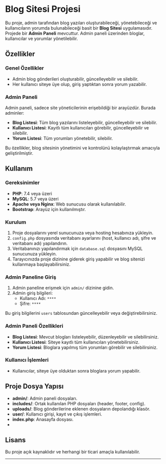 # Blog Sitesi Projesi

Bu proje, admin tarafından blog yazıları oluşturabileceği, yönetebileceği ve kullanıcıların yorumda bulunabileceği basit bir **Blog Sitesi** uygulamasıdır. Projede bir **Admin Paneli** mevcuttur. Admin paneli üzerinden bloglar, kullanıcılar ve yorumlar yönetilebilir.

## Özellikler

### Genel Özellikler
- Admin blog gönderileri oluşturabilir, güncelleyebilir ve silebilir.
- Her kullanıcı siteye üye olup, giriş yaptıktan sonra yorum yazabilir.

### Admin Paneli
Admin paneli, sadece site yöneticilerinin erişebildiği bir arayüzdür. Burada adminler:
- **Blog Listesi**: Tüm blog yazılarını listeleyebilir, güncelleyebilir ve silebilir.
- **Kullanıcı Listesi**: Kayıtlı tüm kullanıcıları görebilir, güncelleyebilir ve silebilir.
- **Yorum Listesi**: Tüm yorumları yönetebilir, silebilir.
 
Bu özellikler, blog sitesinin yönetimini ve kontrolünü kolaylaştırmak amacıyla geliştirilmiştir.

## Kullanım

### Gereksinimler
- **PHP**: 7.4 veya üzeri
- **MySQL**: 5.7 veya üzeri
- **Apache veya Nginx**: Web sunucusu olarak kullanılabilir.
- **Bootstrap**: Arayüz için kullanılmıştır.

### Kurulum
1. Proje dosyalarını yerel sunucunuza veya hosting hesabınıza yükleyin.
2. `config.php` dosyasında veritabanı ayarlarını (host, kullanıcı adı, şifre ve veritabanı adı) yapılandırın.
3. Veritabanınızı yapılandırmak için `database.sql` dosyasını MySQL sunucunuza yükleyin.
4. Tarayıcınızda proje dizinine giderek giriş yapabilir ve blog sitenizi kullanmaya başlayabilirsiniz.

### Admin Paneline Giriş 
1. Admin paneline erişmek için `admin/` dizinine gidin.
2. Admin giriş bilgileri:
   - Kullanıcı Adı: `****`
   - Şifre: `****`

Bu giriş bilgilerini `users` tablosundan güncelleyebilir veya değiştirebilirsiniz.

### Admin Paneli Özellikleri
- **Blog Listesi**: Mevcut blogları listeleyebilir, düzenleyebilir ve silebilirsiniz.
- **Kullanıcı Listesi**: Siteye kayıtlı tüm kullanıcıları yönetebilirsiniz.
- **Yorum Listesi**: Bloglara yapılmış tüm yorumları görebilir ve silebilirsiniz.

### Kullanıcı İşlemleri
- Kullanıcılar, siteye üye olduktan sonra bloglara yorum yapabilir.

## Proje Dosya Yapısı

- **admin/**: Admin paneli dosyaları.
- **includes/**: Ortak kullanılan PHP dosyaları (header, footer, config).
- **uploads/**: Blog gönderilerine eklenen dosyaların depolandığı klasör.
- **user/**: Kullanıcı girişi, kayıt ve çıkış işlemleri.
- **index.php**: Anasayfa dosyası.
- 
## Lisans
Bu proje açık kaynaklıdır ve herhangi bir ticari amaçla kullanılabilir.

---
